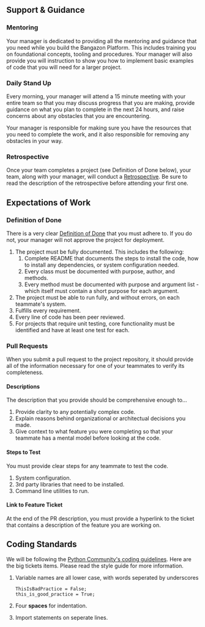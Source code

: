 ## Support & Guidance

### Mentoring

Your manager is dedicated to providing all the mentoring and guidance that you need while you build the Bangazon Platform. This includes training you on foundational concepts, tooling and procedures. Your manager will also provide you will instruction to show you how to implement basic examples of code that you will need for a larger project.

### Daily Stand Up

Every morning, your manager will attend a 15 minute meeting with your entire team so that you may discuss progress that you are making, provide guidance on what you plan to complete in the next 24 hours, and raise concerns about any obstacles that you are encountering.

Your manager is responsible for making sure you have the resources that you need to complete the work, and it also responsible for removing any obstacles in your way.

### Retrospective

Once your team completes a project (see Definition of Done below), your team, along with your manager, will conduct a [Retrospective](https://www.mountaingoatsoftware.com/agile/scrum/sprint-retrospective). Be sure to read the description of the retrospective before attending your first one.

## Expectations of Work

### Definition of Done

There is a very clear [Definition of Done](https://www.agilealliance.org/glossary/definition-of-done/) that you must adhere to. If you do not, your manager will not approve the project for deployment.

1. The project must be fully documented. This includes the following:
    1. Complete README that documents the steps to install the code, how to install any dependencies, or system configuration needed.
    2. Every class must be documented with purpose, author, and methods.
    3. Every method must be documented with purpose and argument list - which itself must contain a short purpose for each argument.
1. The project must be able to run fully, and without errors, on each teammate's system.
1. Fulfills every requirement.
1. Every line of code has been peer reviewed.
1. For projects that require unit testing, core functionality must be identified and have at least one test for each.

### Pull Requests

When you submit a pull request to the project repository, it should provide all of the information necessary for one of your teammates to verify its completeness.

#### Descriptions

The description that you provide should be comprehensive enough to...

1. Provide clarity to any potentially complex code.
1. Explain reasons behind organizational or architectual decisions you made.
1. Give context to what feature you were completing so that your teammate has a mental model before looking at the code.

#### Steps to Test

You must provide clear steps for any teammate to test the code.

1. System configuration.
1. 3rd party libraries that need to be installed.
1. Command line utilities to run.

#### Link to Feature Ticket

At the end of the PR description, you must provide a hyperlink to the ticket that contains a description of the feature you are working on.

## Coding Standards

We will be following the [Python Community's coding guidelines](https://www.python.org/dev/peps/pep-0008/). Here are the big tickets items. Please read the style guide for more information.

1. Variable names are all lower case, with words seperated by underscores

    ```
    ThisIsBadPractice = False;
    this_is_good_practice = True;
    ```
2. Four **spaces** for indentation.
3. Import statements on seperate lines.


